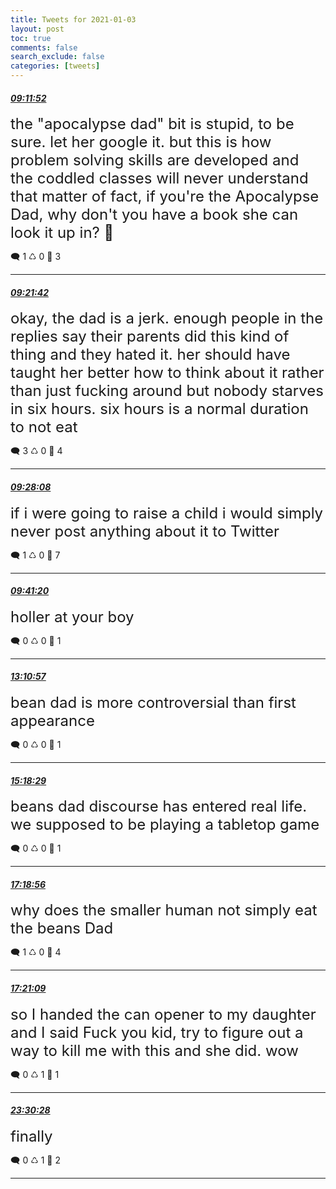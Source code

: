 ```yaml
---
title: Tweets for 2021-01-03
layout: post
toc: true
comments: false
search_exclude: false
categories: [tweets]
---
```



#### <a href = "https://twitter.com/deepfates/status/1345764827247964160">*09:11:52*</a>

<font size="5">the "apocalypse dad" bit is stupid, to be sure. let her google it. but this is how problem solving skills are developed and the coddled classes will never understand that  matter of fact, if you're the Apocalypse Dad, why don't you have a book she can look it up in? 🧐</font>



🗨️ 1 ♺ 0 🤍  3   

---
    
#### <a href = "https://twitter.com/deepfates/status/1345767302386442245">*09:21:42*</a>

<font size="5">okay, the dad is a jerk. enough people in the replies say their parents did this kind of thing and they hated it. her should have taught her better how to think about it rather than just fucking around  but nobody starves in six hours. six hours is a normal duration to not eat</font>



🗨️ 3 ♺ 0 🤍  4   

---
    
#### <a href = "https://twitter.com/deepfates/status/1345768922633572355">*09:28:08*</a>

<font size="5">if i were going to raise a child i would simply never post anything about it to Twitter</font>



🗨️ 1 ♺ 0 🤍  7   

---
    
#### <a href = "https://twitter.com/deepfates/status/1345772242848808960">*09:41:20*</a>

<font size="5">holler at your boy</font>



🗨️ 0 ♺ 0 🤍  1   

---
    
#### <a href = "https://twitter.com/deepfates/status/1345824995767771136">*13:10:57*</a>

<font size="5">bean dad is more controversial than first appearance</font>



🗨️ 0 ♺ 0 🤍  1   

---
    
#### <a href = "https://twitter.com/deepfates/status/1345857091009826816">*15:18:29*</a>

<font size="5">beans dad discourse has entered real life. we supposed to be playing a tabletop game</font>



🗨️ 0 ♺ 0 🤍  1   

---
    
#### <a href = "https://twitter.com/deepfates/status/1345887402972221440">*17:18:56*</a>

<font size="5">why does the smaller human not simply eat the beans Dad</font>



🗨️ 1 ♺ 0 🤍  4   

---
    
#### <a href = "https://twitter.com/deepfates/status/1345887960697196545">*17:21:09*</a>

<font size="5">so I handed the can opener to my daughter and I said Fuck you kid, try to figure out a way to kill me with this and she did. wow</font>



🗨️ 0 ♺ 1 🤍  1   

---
    
#### <a href = "https://twitter.com/deepfates/status/1345980898651459592">*23:30:28*</a>

<font size="5">finally</font>



🗨️ 0 ♺ 1 🤍  2   

---
    
            

